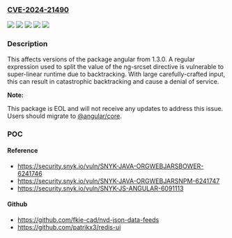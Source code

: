 ### [CVE-2024-21490](https://cve.mitre.org/cgi-bin/cvename.cgi?name=CVE-2024-21490)
![](https://img.shields.io/static/v1?label=Product&message=angular&color=blue)
![](https://img.shields.io/static/v1?label=Product&message=org.webjars.bower%3Aangular&color=blue)
![](https://img.shields.io/static/v1?label=Product&message=org.webjars.npm%3Aangular&color=blue)
![](https://img.shields.io/static/v1?label=Version&message=1.3.0%3C%20*%20&color=brighgreen)
![](https://img.shields.io/static/v1?label=Vulnerability&message=Regular%20Expression%20Denial%20of%20Service%20(ReDoS)&color=brighgreen)

### Description

This affects versions of the package angular from 1.3.0. A regular expression used to split the value of the ng-srcset directive is vulnerable to super-linear runtime due to backtracking. With large carefully-crafted input, this can result in catastrophic backtracking and cause a denial of service. **Note:**This package is EOL and will not receive any updates to address this issue. Users should migrate to [@angular/core](https://www.npmjs.com/package/@angular/core).

### POC

#### Reference
- https://security.snyk.io/vuln/SNYK-JAVA-ORGWEBJARSBOWER-6241746
- https://security.snyk.io/vuln/SNYK-JAVA-ORGWEBJARSNPM-6241747
- https://security.snyk.io/vuln/SNYK-JS-ANGULAR-6091113

#### Github
- https://github.com/fkie-cad/nvd-json-data-feeds
- https://github.com/patrikx3/redis-ui

